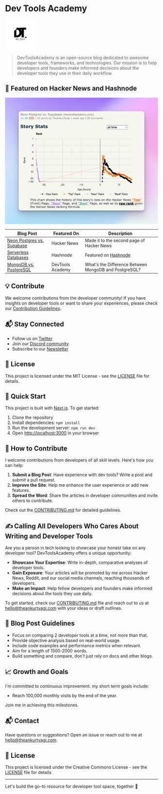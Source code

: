 # Dev Tools Academy

<img src="public/images/T.png" alt="Dev Tools Academy Logo" width="100" height="100" />

> DevToolsAcademy is an open-source blog dedicated to awesome developer tools, frameworks, and technologies. Our mission is to help developers and founders make informed decisions about the developer tools they use in their daily workflow.

## 🌟 Featured on Hacker News and Hashnode

![Neon vs Supabase](public/images/img_4.png)

| Blog Post | Featured On | Description |
| --- | --- | --- |
| [Neon Postgres vs. Supabase](https://www.devtoolsacademy.com/blog/neon-vs-supabase) | Hacker News | Made it to the second page of Hacker News |
| [Serverless Databases](https://www.devtoolsacademy.com/blog/state-of-databases-2024) | Hashnode | Featured on [Hashnode](https://theankurtyagi.hashnode.dev/serverless-databases) |
| [MongoDB vs. PostgreSQL](https://www.devtoolsacademy.com/blog/mongoDB-vs-postgreSQL) | DevTools Academy | What's the Difference Between MongoDB and PostgreSQL? |


## 💡 Contribute

We welcome contributions from the developer community! If you have insights on developer tools or want to share your experiences, please check our [Contribution Guidelines](CONTRIBUTING.md).

## 📬 Stay Connected

- Follow us on [Twitter](https://twitter.com/devtoolsacademy)
- Join our [Discord community](https://discord.gg/devtoolsacademy)
- Subscribe to our [Newsletter](https://www.devtoolsacademy.com/newsletter)

## 📄 License

This project is licensed under the MIT License - see the [LICENSE](LICENSE) file for details.


## 🚀 Quick Start

This project is built with [Next.js](https://nextjs.org/). To get started:

1. Clone the repository
2. Install dependencies: `npm install`
3. Run the development server: `npm run dev`
4. Open [http://localhost:3000](http://localhost:3000) in your browser

## 🤝 How to Contribute

I welcome contributions from developers of all skill levels. Here's how you can help:

1. **Submit a Blog Post**: Have experience with dev tools? Write a post and submit a pull request.
2. **Improve the Site**: Help me enhance the user experience or add new features.
3. **Spread the Word**: Share the articles in developer communities and invite others to contribute.

Check out the [CONTRIBUTING.md](CONTRIBUTING.md) for detailed guidelines.

## ✍️ Calling All Developers Who Cares About Writing and Developer Tools

Are you a person in tech looking to showcase your honest take on any developer tool? DevToolsAcademy offers a unique opportunity:

- **Showcase Your Expertise**: Write in-depth, comparative analyses of developer tools.
- **Gain Exposure**: Your articles will be promoted by me across Hacker News, Reddit, and our social media channels, reaching thousands of developers.
- **Make an Impact**: Help fellow developers and founders make informed decisions about the tools they use daily.

To get started, check our [CONTRIBUTING.md](CONTRIBUTING.md) file and reach out to us at <hello@theankurtyagi.com> with your ideas or draft outlines.

## 📝 Blog Post Guidelines

- Focus on comparing 2 developer tools at a time, not more than that.
- Provide objective analysis based on real-world usage.
- Include code examples and performance metrics when relevant.
- Aim for a length of 1500-2000 words.
- Build something and compare, don't just rely on docs and other blogs.


## 📈 Growth and Goals

I'm committed to continuous improvement. my short term goals include:
- Reach 100,000 monthly visits by the end of the year.

Join me in achieving this milestones.

## 📬 Contact

Have questions or suggestions? Open an issue or reach out to me at [hello@theankurtyagi.com](mailto:hello@theankurtyagi.com).

## 📄 License

This project is licensed under the Creative Commons License - see the [LICENSE](LICENSE) file for details.

---

Let's build the go-to resource for developer tool space, together 🚀